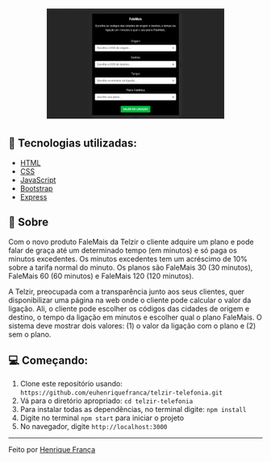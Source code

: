 
<h1 align="center">  
  <img src="https://github.com/euhenriquefranca/telzir-telefonia/blob/master/public/css/imgPrint.png" width="70%"/>
</h1>

## :rocket: Tecnologias utilizadas:
- [HTML](https://developer.mozilla.org/pt-BR/docs/Web/HTML)
- [CSS](https://developer.mozilla.org/pt-BR/docs/Web/CSS)
- [JavaScript](https://developer.mozilla.org/pt-BR/docs/Aprender/JavaScript)
- [Bootstrap](https://getbootstrap.com/docs/4.5/getting-started/introduction/)
- [Express](https://expressjs.com/pt-br/)

## :bookmark: Sobre
Com o novo produto FaleMais da Telzir o cliente adquire um plano e pode falar de graça até
um determinado tempo (em minutos) e só paga os minutos excedentes. Os minutos
excedentes tem um acréscimo de 10% sobre a tarifa normal do minuto. Os planos são
FaleMais 30 (30 minutos), FaleMais 60 (60 minutos) e FaleMais 120 (120 minutos).

A Telzir, preocupada com a transparência junto aos seus clientes, quer disponibilizar uma
página na web onde o cliente pode calcular o valor da ligação. Ali, o cliente pode escolher os
códigos das cidades de origem e destino, o tempo da ligação em minutos e escolher qual o
plano FaleMais. O sistema deve mostrar dois valores: (1) o valor da ligação com o plano e (2)
sem o plano. 

💻 Começando:
------------------
1. Clone este repositório usando: `https://github.com/euhenriquefranca/telzir-telefonia.git`
2. Vá para o diretório apropriado: `cd telzir-telefonia`
3. Para instalar todas as dependências, no terminal digite: `npm install`
4. Digite no terminal  `npm start` para iniciar o projeto
5. No navegador, digite `http://localhost:3000`

------------------
Feito por [Henrique França](https://www.linkedin.com/in/euhenriquefranca/)
